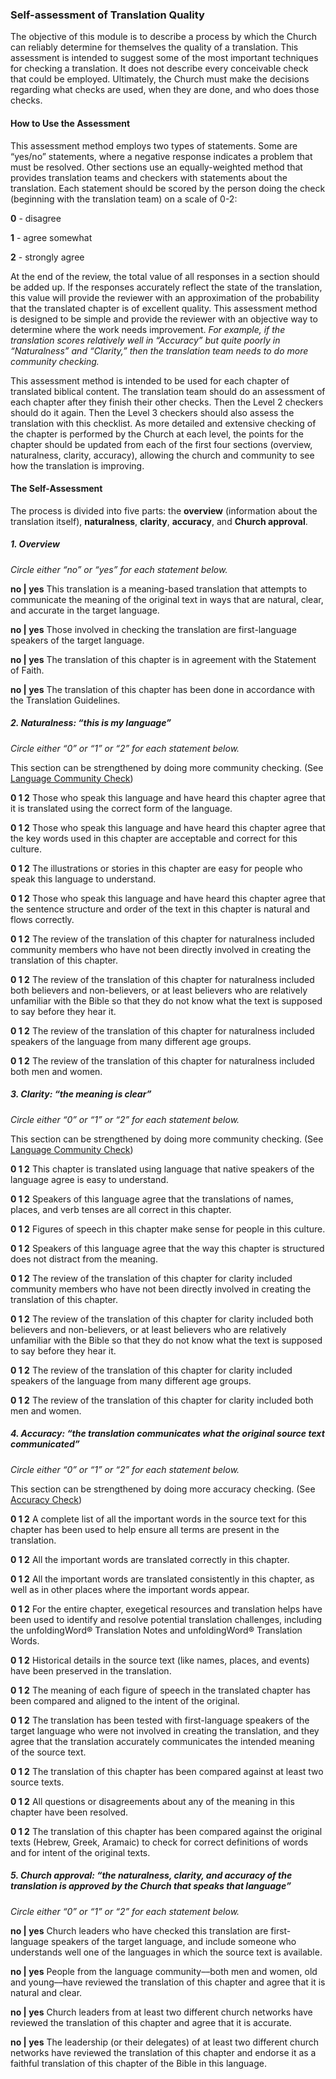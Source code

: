 
### Self-assessment of Translation Quality

The objective of this module is to describe a process by which the Church can reliably determine for themselves the quality of a translation. This assessment is intended to suggest some of the most important techniques for checking a translation. It does not describe every conceivable check that could be employed. Ultimately, the Church must make the decisions regarding what checks are used, when they are done, and who does those checks.

#### How to Use the Assessment

This assessment method employs two types of statements. Some are “yes/no” statements, where a negative response indicates a problem that must be resolved. Other sections use an equally-weighted method that provides translation teams and checkers with statements about the translation. Each statement should be scored by the person doing the check (beginning with the translation team) on a scale of 0-2:

**0** - disagree

**1** - agree somewhat

**2** - strongly agree

At the end of the review, the total value of all responses in a section should be added up. If the responses accurately reflect the state of the translation, this value will provide the reviewer with an approximation of the probability that the translated chapter is of excellent quality. This assessment method is designed to be simple and provide the reviewer with an objective way to determine where the work needs improvement. *For example, if the translation scores relatively well in “Accuracy” but quite poorly in “Naturalness” and “Clarity,” then the translation team needs to do more community checking.*

This assessment method is intended to be used for each chapter of translated biblical content. The translation team should do an assessment of each chapter after they finish their other checks. Then the Level 2 checkers should do it again. Then the Level 3 checkers should also assess the translation with this checklist. As more detailed and extensive checking of the chapter is performed by the Church at each level, the points for the chapter should be updated from each of the first four sections (overview, naturalness, clarity, accuracy), allowing the church and community to see how the translation is improving.

#### The Self-Assessment

The process is divided into five parts: the **overview** (information about the translation itself), **naturalness**, **clarity**, **accuracy**, and **Church approval**.

##### 1. Overview

*Circle either “no” or “yes” for each statement below.*

**no | yes** This translation is a meaning-based translation that attempts to communicate the meaning of the original text in ways that are natural, clear, and accurate in the target language.

**no | yes** Those involved in checking the translation are first-language speakers of the target language.

**no | yes** The translation of this chapter is in agreement with the Statement of Faith.

**no | yes** The translation of this chapter has been done in accordance with the Translation Guidelines.

##### 2. Naturalness: “this is *my* language”

*Circle either “0” or “1” or “2” for each statement below.*

This section can be strengthened by doing more community checking. (See [Language Community Check](../language-community-check/01.md))

**0 1 2** Those who speak this language and have heard this chapter agree that it is translated using the correct form of the language.

**0 1 2** Those who speak this language and have heard this chapter agree that the key words used in this chapter are acceptable and correct for this culture.

**0 1 2** The illustrations or stories in this chapter are easy for people who speak this language to understand.

**0 1 2** Those who speak this language and have heard this chapter agree that the sentence structure and order of the text in this chapter is natural and flows correctly.

**0 1 2** The review of the translation of this chapter for naturalness included community members who have not been directly involved in creating the translation of this chapter.

**0 1 2** The review of the translation of this chapter for naturalness included both believers and non-believers, or at least believers who are relatively unfamiliar with the Bible so that they do not know what the text is supposed to say before they hear it.

**0 1 2** The review of the translation of this chapter for naturalness included speakers of the language from many different age groups.

**0 1 2** The review of the translation of this chapter for naturalness included both men and women.

##### 3. Clarity: “the meaning is clear”

*Circle either “0” or “1” or “2” for each statement below.*

This section can be strengthened by doing more community checking. (See [Language Community Check](../language-community-check/01.md))

**0 1 2** This chapter is translated using language that native speakers of the language agree is easy to understand.

**0 1 2** Speakers of this language agree that the translations of names, places, and verb tenses are all correct in this chapter.

**0 1 2** Figures of speech in this chapter make sense for people in this culture.

**0 1 2** Speakers of this language agree that the way this chapter is structured does not distract from the meaning.

**0 1 2** The review of the translation of this chapter for clarity included community members who have not been directly involved in creating the translation of this chapter.

**0 1 2** The review of the translation of this chapter for clarity included both believers and non-believers, or at least believers who are relatively unfamiliar with the Bible so that they do not know what the text is supposed to say before they hear it.

**0 1 2** The review of the translation of this chapter for clarity included speakers of the language from many different age groups.

**0 1 2** The review of the translation of this chapter for clarity included both men and women.

##### 4. Accuracy: “the translation communicates what the original source text communicated”

*Circle either “0” or “1” or “2” for each statement below.*

This section can be strengthened by doing more accuracy checking. (See [Accuracy Check](../accuracy-check/01.md))

**0 1 2** A complete list of all the important words in the source text for this chapter has been used to help ensure all terms are present in the translation.

**0 1 2** All the important words are translated correctly in this chapter.

**0 1 2** All the important words are translated consistently in this chapter, as well as in other places where the important words appear.

**0 1 2** For the entire chapter, exegetical resources and translation helps have been used to identify and resolve potential translation challenges, including the unfoldingWord® Translation Notes and unfoldingWord® Translation Words.

**0 1 2** Historical details in the source text (like names, places, and events) have been preserved in the translation.

**0 1 2** The meaning of each figure of speech in the translated chapter has been compared and aligned to the intent of the original.

**0 1 2** The translation has been tested with first-language speakers of the target language who were not involved in creating the translation, and they agree that the translation accurately communicates the intended meaning of the source text.

**0 1 2** The translation of this chapter has been compared against at least two source texts.

**0 1 2** All questions or disagreements about any of the meaning in this chapter have been resolved.

**0 1 2** The translation of this chapter has been compared against the original texts (Hebrew, Greek, Aramaic) to check for correct definitions of words and for intent of the original texts.

##### 5. Church approval: “the naturalness, clarity, and accuracy of the translation is approved by the Church that speaks that language”

*Circle either “0” or “1” or “2” for each statement below.*

**no | yes** Church leaders who have checked this translation are first-language speakers of the target language, and include someone who understands well one of the languages in which the source text is available.

**no | yes** People from the language community––both men and women, old and young––have reviewed the translation of this chapter and agree that it is natural and clear. 

**no | yes** Church leaders from at least two different church networks have reviewed the translation of this chapter and agree that it is accurate. 

**no | yes** The leadership (or their delegates) of at least two different church networks have reviewed the translation of this chapter and endorse it as a faithful translation of this chapter of the Bible in this language. 
